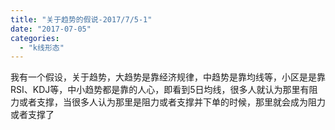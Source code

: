```yaml
---
title: "关于趋势的假说-2017/7/5-1"
date: "2017-07-05"
categories: 
  - "k线形态"
---
```


我有一个假设，关于趋势，大趋势是靠经济规律，中趋势是靠均线等，小区是是靠RSI、KDJ等，中小趋势都是靠的人心，即看到5日均线，很多人就认为那里有阻力或者支撑，当很多人认为那里是阻力或者支撑并下单的时候，那里就会成为阻力或者支撑了
